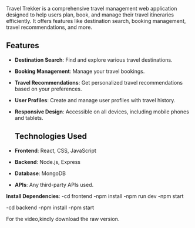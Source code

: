 Travel Trekker is a comprehensive travel management web application designed to help users plan, book, and manage their travel itineraries efficiently. It offers features like destination search, booking management, travel recommendations, and more.
## Features
- **Destination Search**: Find and explore various travel destinations.
- **Booking Management**: Manage your travel bookings.
- **Travel Recommendations**: Get personalized travel recommendations based on your preferences.
- **User Profiles**: Create and manage user profiles with travel history.
- **Responsive Design**: Accessible on all devices, including mobile phones and tablets.

  ## Technologies Used
- **Frontend**: React, CSS, JavaScript
- **Backend**: Node.js, Express
- **Database**: MongoDB 
- **APIs**: Any third-party APIs used.

**Install Dependencies**:
-cd frontend
-npm install
-npm run dev
-npm start

-cd backend
-npm install
-npm start

For the video,kindly download the raw version.

